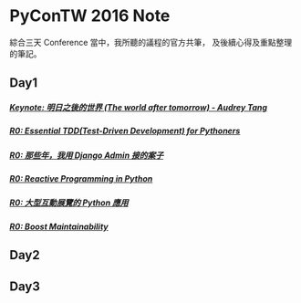 # PyConTW 2016 Note

綜合三天 Conference 當中，我所聽的議程的官方共筆，
及後續心得及重點整理的筆記。

## Day1

##### [Keynote: 明日之後的世界 (The world after tomorrow) - Audrey Tang](https://github.com/aweimeow/conference-note/tree/master/PyConTW_2016/Day1/[R0]Keynote_明日之後的世界_au)
##### [R0: Essential TDD(Test-Driven Development) for Pythoners](https://github.com/aweimeow/conference-note/tree/master/PyConTW_2016/Day1/[R0]Essential_TDD_(Test-Driven_Development)_for_Pythoners)
##### [R0: 那些年，我用 Django Admin 接的案子](https://github.com/aweimeow/conference-note/tree/master/PyConTW_2016/Day1/[R0]那些年，我用_Django_Admin_接的案子)
##### [R0: Reactive Programming in Python](https://github.com/aweimeow/conference-note/tree/master/PyConTW_2016/Day1/[R0]Reactive_Programming_in_Python)
##### [R0: 大型互動展覽的 Python 應用](https://github.com/aweimeow/conference-note/tree/master/PyConTW_2016/Day1/[R0]大型互動展覽的Python應用)
##### [R0: Boost Maintainability](https://github.com/aweimeow/conference-note/tree/master/PyConTW_2016/Day1/[R0]Boost_Maintainability)



## Day2



## Day3